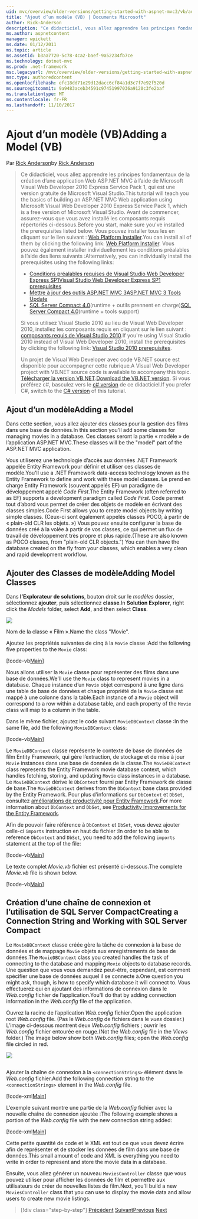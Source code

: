 ```yaml
---
uid: mvc/overview/older-versions/getting-started-with-aspnet-mvc3/vb/adding-a-model
title: "Ajout d’un modèle (VB) | Documents Microsoft"
author: Rick-Anderson
description: "Ce didacticiel, vous allez apprendre les principes fondamentaux de la création d’une application Web ASP.NET MVC à l’aide de Microsoft Visual Web Developer 2010 Express Service Pack 1, qui est en cours..."
ms.author: aspnetcontent
manager: wpickett
ms.date: 01/12/2011
ms.topic: article
ms.assetid: b3aa7720-5c78-4ca2-baef-9a52234fb7ce
ms.technology: dotnet-mvc
ms.prod: .net-framework
msc.legacyurl: /mvc/overview/older-versions/getting-started-with-aspnet-mvc3/vb/adding-a-model
msc.type: authoredcontent
ms.openlocfilehash: efc18dd71e29d12dacc6cf84a1d3c7f7e92f520d
ms.sourcegitcommit: 9a9483aceb34591c97451997036a9120c3fe2baf
ms.translationtype: MT
ms.contentlocale: fr-FR
ms.lasthandoff: 11/10/2017
---
```

<a name="adding-a-model-vb"></a><span data-ttu-id="bf00c-103">Ajout d’un modèle (VB)</span><span class="sxs-lookup"><span data-stu-id="bf00c-103">Adding a Model (VB)</span></span>
====================
<span data-ttu-id="bf00c-104">Par [Rick Anderson](https://github.com/Rick-Anderson)</span><span class="sxs-lookup"><span data-stu-id="bf00c-104">by [Rick Anderson](https://github.com/Rick-Anderson)</span></span>

> <span data-ttu-id="bf00c-105">Ce didacticiel, vous allez apprendre les principes fondamentaux de la création d’une application Web ASP.NET MVC à l’aide de Microsoft Visual Web Developer 2010 Express Service Pack 1, qui est une version gratuite de Microsoft Visual Studio.</span><span class="sxs-lookup"><span data-stu-id="bf00c-105">This tutorial will teach you the basics of building an ASP.NET MVC Web application using Microsoft Visual Web Developer 2010 Express Service Pack 1, which is a free version of Microsoft Visual Studio.</span></span> <span data-ttu-id="bf00c-106">Avant de commencer, assurez-vous que vous avez installé les composants requis répertoriés ci-dessous.</span><span class="sxs-lookup"><span data-stu-id="bf00c-106">Before you start, make sure you've installed the prerequisites listed below.</span></span> <span data-ttu-id="bf00c-107">Vous pouvez installer tous les en cliquant sur le lien suivant : [Web Platform Installer](https://www.microsoft.com/web/gallery/install.aspx?appid=VWD2010SP1Pack).</span><span class="sxs-lookup"><span data-stu-id="bf00c-107">You can install all of them by clicking the following link: [Web Platform Installer](https://www.microsoft.com/web/gallery/install.aspx?appid=VWD2010SP1Pack).</span></span> <span data-ttu-id="bf00c-108">Vous pouvez également installer individuellement les conditions préalables à l’aide des liens suivants :</span><span class="sxs-lookup"><span data-stu-id="bf00c-108">Alternatively, you can individually install the prerequisites using the following links:</span></span>
> 
> - [<span data-ttu-id="bf00c-109">Conditions préalables requises de Visual Studio Web Developer Express SP1</span><span class="sxs-lookup"><span data-stu-id="bf00c-109">Visual Studio Web Developer Express SP1 prerequisites</span></span>](https://www.microsoft.com/web/gallery/install.aspx?appid=VWD2010SP1Pack)
> - [<span data-ttu-id="bf00c-110">Mettre à jour des outils ASP.NET MVC 3</span><span class="sxs-lookup"><span data-stu-id="bf00c-110">ASP.NET MVC 3 Tools Update</span></span>](https://www.microsoft.com/web/gallery/install.aspx?appsxml=&amp;appid=MVC3)
> - <span data-ttu-id="bf00c-111">[SQL Server Compact 4.0](https://www.microsoft.com/web/gallery/install.aspx?appid=SQLCE;SQLCEVSTools_4_0)(runtime + outils prennent en charge)</span><span class="sxs-lookup"><span data-stu-id="bf00c-111">[SQL Server Compact 4.0](https://www.microsoft.com/web/gallery/install.aspx?appid=SQLCE;SQLCEVSTools_4_0)(runtime + tools support)</span></span>
> 
> <span data-ttu-id="bf00c-112">Si vous utilisez Visual Studio 2010 au lieu de Visual Web Developer 2010, installez les composants requis en cliquant sur le lien suivant : [composants requis de Visual Studio 2010](https://www.microsoft.com/web/gallery/install.aspx?appsxml=&amp;appid=VS2010SP1Pack).</span><span class="sxs-lookup"><span data-stu-id="bf00c-112">If you're using Visual Studio 2010 instead of Visual Web Developer 2010, install the prerequisites by clicking the following link: [Visual Studio 2010 prerequisites](https://www.microsoft.com/web/gallery/install.aspx?appsxml=&amp;appid=VS2010SP1Pack).</span></span>
> 
> <span data-ttu-id="bf00c-113">Un projet de Visual Web Developer avec code VB.NET source est disponible pour accompagner cette rubrique.</span><span class="sxs-lookup"><span data-stu-id="bf00c-113">A Visual Web Developer project with VB.NET source code is available to accompany this topic.</span></span> <span data-ttu-id="bf00c-114">[Télécharger la version VB.NET](https://code.msdn.microsoft.com/Introduction-to-MVC-3-10d1b098).</span><span class="sxs-lookup"><span data-stu-id="bf00c-114">[Download the VB.NET version](https://code.msdn.microsoft.com/Introduction-to-MVC-3-10d1b098).</span></span> <span data-ttu-id="bf00c-115">Si vous préférez c#, basculez vers le [c# version](../cs/adding-a-model.md) de ce didacticiel.</span><span class="sxs-lookup"><span data-stu-id="bf00c-115">If you prefer C#, switch to the [C# version](../cs/adding-a-model.md) of this tutorial.</span></span>


## <a name="adding-a-model"></a><span data-ttu-id="bf00c-116">Ajout d’un modèle</span><span class="sxs-lookup"><span data-stu-id="bf00c-116">Adding a Model</span></span>

<span data-ttu-id="bf00c-117">Dans cette section, vous allez ajouter des classes pour la gestion des films dans une base de données.</span><span class="sxs-lookup"><span data-stu-id="bf00c-117">In this section you'll add some classes for managing movies in a database.</span></span> <span data-ttu-id="bf00c-118">Ces classes seront la partie « modèle » de l’application ASP.NET MVC.</span><span class="sxs-lookup"><span data-stu-id="bf00c-118">These classes will be the "model" part of the ASP.NET MVC application.</span></span>

<span data-ttu-id="bf00c-119">Vous utiliserez une technologie d’accès aux données .NET Framework appelée Entity Framework pour définir et utiliser ces classes de modèle.</span><span class="sxs-lookup"><span data-stu-id="bf00c-119">You'll use a .NET Framework data-access technology known as the Entity Framework to define and work with these model classes.</span></span> <span data-ttu-id="bf00c-120">Le prend en charge Entity Framework (souvent appelés EF) un paradigme de développement appelé *Code First*.</span><span class="sxs-lookup"><span data-stu-id="bf00c-120">The Entity Framework (often referred to as EF) supports a development paradigm called *Code First*.</span></span> <span data-ttu-id="bf00c-121">Code permet tout d’abord vous permet de créer des objets de modèle en écrivant des classes simples.</span><span class="sxs-lookup"><span data-stu-id="bf00c-121">Code First allows you to create model objects by writing simple classes.</span></span> <span data-ttu-id="bf00c-122">(Ceux-ci sont également appelés classes POCO, à partir de « plain-old CLR les objets. ») Vous pouvez ensuite configurer la base de données créé à la volée à partir de vos classes, ce qui permet un flux de travail de développement très propre et plus rapide.</span><span class="sxs-lookup"><span data-stu-id="bf00c-122">(These are also known as POCO classes, from "plain-old CLR objects.") You can then have the database created on the fly from your classes, which enables a very clean and rapid development workflow.</span></span>

## <a name="adding-model-classes"></a><span data-ttu-id="bf00c-123">Ajouter des Classes de modèle</span><span class="sxs-lookup"><span data-stu-id="bf00c-123">Adding Model Classes</span></span>

<span data-ttu-id="bf00c-124">Dans **l’Explorateur de solutions**, bouton droit sur le *modèles* dossier, sélectionnez **ajouter**, puis sélectionnez **classe**.</span><span class="sxs-lookup"><span data-stu-id="bf00c-124">In **Solution Explorer**, right click the *Models* folder, select **Add**, and then select **Class**.</span></span>

![](adding-a-model/_static/image1.png)

<span data-ttu-id="bf00c-125">Nom de la classe « Film ».</span><span class="sxs-lookup"><span data-stu-id="bf00c-125">Name the class "Movie".</span></span>

<span data-ttu-id="bf00c-126">Ajoutez les propriétés suivantes de cinq à la `Movie` classe :</span><span class="sxs-lookup"><span data-stu-id="bf00c-126">Add the following five properties to the `Movie` class:</span></span>

[!code-vb[Main](adding-a-model/samples/sample1.vb)]

<span data-ttu-id="bf00c-127">Nous allons utiliser la `Movie` classe pour représenter des films dans une base de données.</span><span class="sxs-lookup"><span data-stu-id="bf00c-127">We'll use the `Movie` class to represent movies in a database.</span></span> <span data-ttu-id="bf00c-128">Chaque instance d’un `Movie` objet correspond à une ligne dans une table de base de données et chaque propriété de la `Movie` classe est mappé à une colonne dans la table.</span><span class="sxs-lookup"><span data-stu-id="bf00c-128">Each instance of a `Movie` object will correspond to a row within a database table, and each property of the `Movie` class will map to a column in the table.</span></span>

<span data-ttu-id="bf00c-129">Dans le même fichier, ajoutez le code suivant `MovieDBContext` classe :</span><span class="sxs-lookup"><span data-stu-id="bf00c-129">In the same file, add the following `MovieDBContext` class:</span></span>

[!code-vb[Main](adding-a-model/samples/sample2.vb)]

<span data-ttu-id="bf00c-130">Le `MovieDBContext` classe représente le contexte de base de données de film Entity Framework, qui gère l’extraction, de stockage et de mise à jour `Movie` instances dans une base de données de la classe.</span><span class="sxs-lookup"><span data-stu-id="bf00c-130">The `MovieDBContext` class represents the Entity Framework movie database context, which handles fetching, storing, and updating `Movie` class instances in a database.</span></span> <span data-ttu-id="bf00c-131">Le `MovieDBContext` dérive le `DbContext` fourni par Entity Framework de classe de base.</span><span class="sxs-lookup"><span data-stu-id="bf00c-131">The `MovieDBContext` derives from the `DbContext` base class provided by the Entity Framework.</span></span> <span data-ttu-id="bf00c-132">Pour plus d’informations sur `DbContext` et `DbSet`, consultez [améliorations de productivité pour Entity Framework](https://blogs.msdn.com/b/efdesign/archive/2010/06/21/productivity-improvements-for-the-entity-framework.aspx?wa=wsignin1.0).</span><span class="sxs-lookup"><span data-stu-id="bf00c-132">For more information about `DbContext` and `DbSet`, see [Productivity Improvements for the Entity Framework](https://blogs.msdn.com/b/efdesign/archive/2010/06/21/productivity-improvements-for-the-entity-framework.aspx?wa=wsignin1.0).</span></span>

<span data-ttu-id="bf00c-133">Afin de pouvoir faire référence à `DbContext` et `DbSet`, vous devez ajouter celle-ci `imports` instruction en haut du fichier :</span><span class="sxs-lookup"><span data-stu-id="bf00c-133">In order to be able to reference `DbContext` and `DbSet`, you need to add the following `imports` statement at the top of the file:</span></span>

[!code-vb[Main](adding-a-model/samples/sample3.vb)]

<span data-ttu-id="bf00c-134">Le texte complet *Movie.vb* fichier est présenté ci-dessous.</span><span class="sxs-lookup"><span data-stu-id="bf00c-134">The complete *Movie.vb* file is shown below.</span></span>

[!code-vb[Main](adding-a-model/samples/sample4.vb)]

## <a name="creating-a-connection-string-and-working-with-sql-server-compact"></a><span data-ttu-id="bf00c-135">Création d’une chaîne de connexion et l’utilisation de SQL Server Compact</span><span class="sxs-lookup"><span data-stu-id="bf00c-135">Creating a Connection String and Working with SQL Server Compact</span></span>

<span data-ttu-id="bf00c-136">Le `MovieDBContext` classe créée gère la tâche de connexion à la base de données et de mappage `Movie` objets aux enregistrements de base de données.</span><span class="sxs-lookup"><span data-stu-id="bf00c-136">The `MovieDBContext` class you created handles the task of connecting to the database and mapping `Movie` objects to database records.</span></span> <span data-ttu-id="bf00c-137">Une question que vous vous demandez peut-être, cependant, est comment spécifier une base de données auquel il se connecte à.</span><span class="sxs-lookup"><span data-stu-id="bf00c-137">One question you might ask, though, is how to specify which database it will connect to.</span></span> <span data-ttu-id="bf00c-138">Vous effectuerez qui en ajoutant des informations de connexion dans le *Web.config* fichier de l’application.</span><span class="sxs-lookup"><span data-stu-id="bf00c-138">You'll do that by adding connection information in the *Web.config* file of the application.</span></span>

<span data-ttu-id="bf00c-139">Ouvrez la racine de l’application *Web.config* fichier.</span><span class="sxs-lookup"><span data-stu-id="bf00c-139">Open the application root *Web.config* file.</span></span> <span data-ttu-id="bf00c-140">(Pas le *Web.config* de fichiers dans le *vues* dossier.) L’image ci-dessous montrent deux *Web.config* fichiers ; ouvrir les *Web.config* fichier entourée en rouge.</span><span class="sxs-lookup"><span data-stu-id="bf00c-140">(Not the *Web.config* file in the *Views* folder.) The image below show both *Web.config* files; open the *Web.config* file circled in red.</span></span>

![](adding-a-model/_static/image2.png)

## 

<span data-ttu-id="bf00c-141">Ajouter la chaîne de connexion à la `<connectionStrings>` élément dans le *Web.config* fichier.</span><span class="sxs-lookup"><span data-stu-id="bf00c-141">Add the following connection string to the `<connectionStrings>` element in the *Web.config* file.</span></span>

[!code-xml[Main](adding-a-model/samples/sample5.xml)]

<span data-ttu-id="bf00c-142">L’exemple suivant montre une partie de la *Web.config* fichier avec la nouvelle chaîne de connexion ajoutée :</span><span class="sxs-lookup"><span data-stu-id="bf00c-142">The following example shows a portion of the *Web.config* file with the new connection string added:</span></span>

[!code-xml[Main](adding-a-model/samples/sample6.xml)]

<span data-ttu-id="bf00c-143">Cette petite quantité de code et le XML est tout ce que vous devez écrire afin de représenter et de stocker les données de film dans une base de données.</span><span class="sxs-lookup"><span data-stu-id="bf00c-143">This small amount of code and XML is everything you need to write in order to represent and store the movie data in a database.</span></span>

<span data-ttu-id="bf00c-144">Ensuite, vous allez générer un nouveau `MoviesController` classe que vous pouvez utiliser pour afficher les données de film et permettre aux utilisateurs de créer de nouvelles listes de film.</span><span class="sxs-lookup"><span data-stu-id="bf00c-144">Next, you'll build a new `MoviesController` class that you can use to display the movie data and allow users to create new movie listings.</span></span>

>[!div class="step-by-step"]
<span data-ttu-id="bf00c-145">[Précédent](adding-a-view.md)
[Suivant](accessing-your-models-data-from-a-controller.md)</span><span class="sxs-lookup"><span data-stu-id="bf00c-145">[Previous](adding-a-view.md)
[Next](accessing-your-models-data-from-a-controller.md)</span></span>

